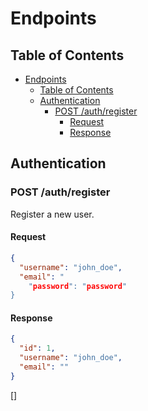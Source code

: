 # Endpoints

## Table of Contents

- [Endpoints](#endpoints)
  - [Table of Contents](#table-of-contents)
  - [Authentication](#authentication)
    - [POST /auth/register](#post-authregister)
      - [Request](#request)
      - [Response](#response)

## Authentication

### POST /auth/register

Register a new user.

#### Request

```json
{
  "username": "john_doe",
  "email": "
    "password": "password"
}
```

#### Response

```json
{
  "id": 1,
  "username": "john_doe",
  "email": ""
}
```

[]
